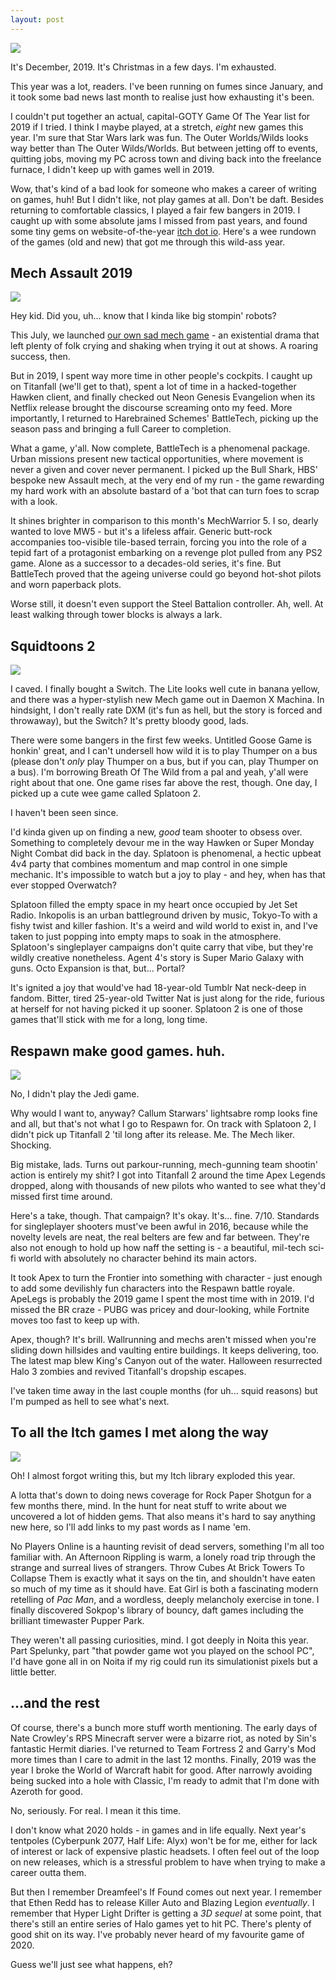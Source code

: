 ```yaml
---
layout: post
---
```


![](https://raw.githubusercontent.com/ScarletCatalie/ScarletCatalie.github.io/master/assets/header.jpg)

It's December, 2019. It's Christmas in a few days. I'm exhausted.

This year was a lot, readers. I've been running on fumes since January, and it took some bad news last month to realise just how exhausting it's been.

I couldn't put together an actual, capital-GOTY Game Of The Year list for 2019 if I tried. I think I maybe played, at a stretch, *eight* new games this year. I'm sure that Star Wars lark was fun. The Outer Worlds/Wilds looks way better than The Outer Wilds/Worlds. But between jetting off to events, quitting jobs, moving my PC across town and diving back into the freelance furnace, I didn't keep up with games well in 2019.

Wow, that's kind of a bad look for someone who makes a career of writing on games, huh! But I didn't like, not play games at all. Don't be daft. Besides returning to comfortable classics, I played a fair few bangers in 2019. I caught up with some absolute jams I missed from past years, and found some tiny gems on website-of-the-year <a href="http://itch.io">itch dot io</a>. Here's a wee rundown of the games (old and new) that got me through this wild-ass year.

<h2>Mech Assault 2019</h2>

![](https://raw.githubusercontent.com/ScarletCatalie/ScarletCatalie.github.io/master/assets/Battletech.jpg)

Hey kid. Did you, uh... know that I kinda like big stompin' robots?

This July, we launched <a href="https://itch.io/b/343/can-androids-pray">our own sad mech game</a> - an existential drama that left plenty of folk crying and shaking when trying it out at shows. A roaring success, then.

But in 2019, I spent way more time in other people's cockpits. I caught up on Titanfall (we'll get to that), spent a lot of time in a hacked-together Hawken client, and finally checked out Neon Genesis Evangelion when its Netflix release brought the discourse screaming onto my feed. More importantly, I returned to Harebrained Schemes' BattleTech, picking up the season pass and bringing a full Career to completion.

What a game, y'all. Now complete, BattleTech is a phenomenal package. Urban missions present new tactical opportunities, where movement is never a given and cover never permanent. I picked up the Bull Shark, HBS' bespoke new Assault mech, at the very end of my run - the game rewarding my hard work with an absolute bastard of a 'bot that can turn foes to scrap with a look.

It shines brighter in comparison to this month's MechWarrior 5. I so, dearly wanted to love MW5 - but it's a lifeless affair. Generic butt-rock accompanies too-visible tile-based terrain, forcing you into the role of a tepid fart of a protagonist embarking on a revenge plot pulled from any PS2 game. Alone as a successor to a decades-old series, it's fine. But BattleTech proved that the ageing universe could go beyond hot-shot pilots and worn paperback plots.

Worse still, it doesn't even support the Steel Battalion controller. Ah, well. At least walking through tower blocks is always a lark.

<h2>Squidtoons 2</h2>

![](https://raw.githubusercontent.com/ScarletCatalie/ScarletCatalie.github.io/master/assets/Splatoon.jpg)

I caved. I finally bought a Switch. The Lite looks well cute in banana yellow, and there was a hyper-stylish new Mech game out in Daemon X Machina. In hindsight, I don't really rate DXM (it's fun as hell, but the story is forced and throwaway), but the Switch? It's pretty bloody good, lads.

There were some bangers in the first few weeks. Untitled Goose Game is honkin' great, and I can't undersell how wild it is to play Thumper on a bus (please don't *only* play Thumper on a bus, but if you can, play Thumper on a bus). I'm borrowing Breath Of The Wild from a pal and yeah, y'all were right about that one. One game rises far above the rest, though. One day, I picked up a cute wee game called Splatoon 2.

I haven't been seen since.

I'd kinda given up on finding a new, *good* team shooter to obsess over. Something to completely devour me in the way Hawken or Super Monday Night Combat did back in the day. Splatoon is phenomenal, a hectic upbeat 4v4 party that combines momentum and map control in one simple mechanic. It's impossible to watch but a joy to play - and hey, when has that ever stopped Overwatch?

Splatoon filled the empty space in my heart once occupied by Jet Set Radio. Inkopolis is an urban battleground driven by music, Tokyo-To with a fishy twist and killer fashion. It's a weird and wild world to exist in, and I've taken to just popping into empty maps to soak in the atmosphere. Splatoon's singleplayer campaigns don't quite carry that vibe, but they're wildly creative nonetheless. Agent 4's story is Super Mario Galaxy with guns. Octo Expansion is that, but... Portal?  

It's ignited a joy that would've had 18-year-old Tumblr Nat neck-deep in fandom. Bitter, tired 25-year-old Twitter Nat is just along for the ride, furious at herself for not having picked it up sooner. Splatoon 2 is one of those games that'll stick with me for a long, long time.

<h2>Respawn make good games. huh.</h2>

![](https://raw.githubusercontent.com/ScarletCatalie/ScarletCatalie.github.io/master/assets/Titanfall%202.jpg)

No, I didn't play the Jedi game.

Why would I want to, anyway? Callum Starwars' lightsabre romp looks fine and all, but that's not what I go to Respawn for. On track with Splatoon 2, I didn't pick up Titanfall 2 'til long after its release. Me. The Mech liker. Shocking.

Big mistake, lads. Turns out parkour-running, mech-gunning team shootin' action is entirely my shit? I got into Titanfall 2 around the time Apex Legends dropped, along with thousands of new pilots who wanted to see what they'd missed first time around.

Here's a take, though. That campaign? It's okay. It's... fine. 7/10. Standards for singleplayer shooters must've been awful in 2016, because while the novelty levels are neat, the real belters are few and far between. They're also not enough to hold up how naff the setting is - a beautiful, mil-tech sci-fi world with absolutely no character behind its main actors.

It took Apex to turn the Frontier into something with character - just enough to add some devilishly fun characters into the Respawn battle royale. ApeLegs is probably the 2019 game I spent the most time with in 2019. I'd missed the BR craze - PUBG was pricey and dour-looking, while Fortnite moves too fast to keep up with.

Apex, though? It's brill. Wallrunning and mechs aren't missed when you're sliding down hillsides and vaulting entire buildings. It keeps delivering, too. The latest map blew King's Canyon out of the water. Halloween resurrected Halo 3 zombies and revived Titanfall's dropship escapes.

I've taken time away in the last couple months (for uh... squid reasons) but I'm pumped as hell to see what's next.

<h2>To all the Itch games I met along the way</h2>

![](https://raw.githubusercontent.com/ScarletCatalie/ScarletCatalie.github.io/master/assets/Afternoon-rippling-lesbians.jpg)

Oh! I almost forgot writing this, but my Itch library exploded this year.

A lotta that's down to doing news coverage for Rock Paper Shotgun for a few months there, mind. In the hunt for neat stuff to write about we uncovered a lot of hidden gems. That also means it's hard to say anything new here, so I'll add links to my past words as I name 'em.

No Players Online is a haunting revisit of dead servers, something I'm all too familiar with. An Afternoon Rippling is warm, a lonely road trip through the strange and surreal lives of strangers. Throw Cubes At Brick Towers To Collapse Them is exactly what it says on the tin, and shouldn't have eaten so much of my time as it should have. Eat Girl is both a fascinating modern retelling of *Pac Man*, and a wordless, deeply melancholy exercise in tone. I finally discovered Sokpop's library of bouncy, daft games including the brilliant timewaster Pupper Park.

They weren't all passing curiosities, mind. I got deeply in Noita this year. Part Spelunky, part "that powder game wot you played on the school PC", I'd have gone all in on Noita if my rig could run its simulationist pixels but a little better.


<h2>...and the rest</h2>

Of course, there's a bunch more stuff worth mentioning. The early days of Nate Crowley's RPS Minecraft server were a bizarre riot, as noted by Sin's fantastic Hermit diaries. I've returned to Team Fortress 2 and Garry's Mod more times than I care to admit in the last 12 months. Finally, 2019 was the year I broke the World of Warcraft habit for good. After narrowly avoiding being sucked into a hole with Classic, I'm ready to admit that I'm done with Azeroth for good.

No, seriously. For real. I mean it this time.

I don't know what 2020 holds - in games and in life equally. Next year's tentpoles (Cyberpunk 2077, Half Life: Alyx) won't be for me, either for lack of interest or lack of expensive plastic headsets. I often feel out of the loop on new releases, which is a stressful problem to have when trying to make a career outta them.

But then I remember Dreamfeel's If Found comes out next year. I remember that Ethen Redd has to release Killer Auto and Blazing Legion *eventually*. I remember that Hyper Light Drifter is getting a *3D sequel* at some point, that there's still an entire series of Halo games yet to hit PC. There's plenty of good shit on its way. I've probably never heard of my favourite game of 2020.

Guess we'll just see what happens, eh?
